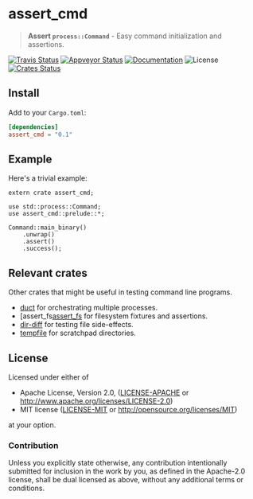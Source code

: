 # assert_cmd

> **Assert `process::Command`** - Easy command initialization and assertions.

[![Travis Status](https://travis-ci.org/assert-rs/assert_cmd.svg?branch=master)](https://travis-ci.org/assert-rs/assert_cmd)
[![Appveyor Status](https://ci.appveyor.com/api/projects/status/i1e8vpebw3hu0afg/branch/master?svg=true)](https://ci.appveyor.com/project/epage/assert-fs/branch/master)
[![Documentation](https://img.shields.io/badge/docs-master-blue.svg)][Documentation]
![License](https://img.shields.io/crates/l/assert_cmd.svg)
[![Crates Status](https://img.shields.io/crates/v/assert_cmd.svg)](https://crates.io/crates/assert_cmd)

## Install

Add to your `Cargo.toml`:

```toml
[dependencies]
assert_cmd = "0.1"
```

## Example

Here's a trivial example:

```rust,ignore
extern crate assert_cmd;

use std::process::Command;
use assert_cmd::prelude::*;

Command::main_binary()
    .unwrap()
    .assert()
    .success();
```

## Relevant crates

Other crates that might be useful in testing command line programs.
* [duct][duct] for orchestrating multiple processes.
* [assert_fs[assert_fs] for filesystem fixtures and assertions.
* [dir-diff][dir-diff] for testing file side-effects.
* [tempfile][tempfile] for scratchpad directories.

[dir-diff]: https://crates.io/crates/dir-diff
[tempfile]: https://crates.io/crates/tempfile
[duct]: https://crates.io/crates/duct
[assert_fs]: https://crates.io/crates/assert_fs

## License

Licensed under either of

 * Apache License, Version 2.0, ([LICENSE-APACHE](LICENSE-APACHE) or http://www.apache.org/licenses/LICENSE-2.0)
 * MIT license ([LICENSE-MIT](LICENSE-MIT) or http://opensource.org/licenses/MIT)

at your option.

### Contribution

Unless you explicitly state otherwise, any contribution intentionally
submitted for inclusion in the work by you, as defined in the Apache-2.0
license, shall be dual licensed as above, without any additional terms or
conditions.

[Crates.io]: https://crates.io/crates/assert_cmd
[Documentation]: https://docs.rs/assert_cmd
